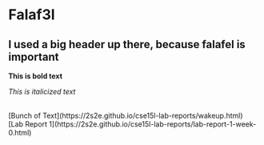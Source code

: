 # Falaf3l

## I used a big header up there, because falafel is important

**This is bold text**

*This is italicized text*

<br>
[Bunch of Text](https://2s2e.github.io/cse15l-lab-reports/wakeup.html)
<br>
[Lab Report 1](https://2s2e.github.io/cse15l-lab-reports/lab-report-1-week-0.html)
